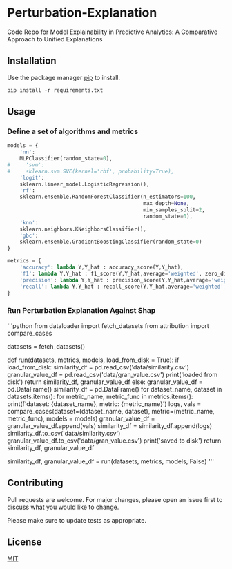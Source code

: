 # Perturbation-Explanation

Code Repo for Model Explainability in Predictive Analytics: A Comparative Approach to Unified Explanations

## Installation

Use the package manager [pip](https://pip.pypa.io/en/stable/) to install.

```python
pip install -r requirements.txt
```

## Usage

### Define a set of algorithms and metrics
```python
models = {
    'nn':
    MLPClassifier(random_state=0),
#     'svm':
#     sklearn.svm.SVC(kernel='rbf', probability=True),
    'logit':
    sklearn.linear_model.LogisticRegression(),
    'rf':
    sklearn.ensemble.RandomForestClassifier(n_estimators=100,
                                            max_depth=None,
                                            min_samples_split=2,
                                            random_state=0),
    'knn':
    sklearn.neighbors.KNeighborsClassifier(),
    'gbc':
    sklearn.ensemble.GradientBoostingClassifier(random_state=0)
}

metrics = {
    'accuracy': lambda Y,Y_hat : accuracy_score(Y,Y_hat), 
    'f1': lambda Y,Y_hat : f1_score(Y,Y_hat,average='weighted', zero_division = 0), 
    'precision': lambda Y,Y_hat : precision_score(Y,Y_hat,average='weighted', zero_division = 0), 
    'recall': lambda Y,Y_hat : recall_score(Y,Y_hat,average='weighted', zero_division = 0), 
}
```

### Run Perturbation Explanation Against Shap
'''python
from dataloader import fetch_datasets
from attribution import compare_cases

datasets = fetch_datasets()

def run(datasets, metrics, models, load_from_disk = True):
    if load_from_disk:
        similarity_df = pd.read_csv('data/similarity.csv')
        granular_value_df = pd.read_csv('data/gran_value.csv')
        print('loaded from disk')
        return similarity_df, granular_value_df
    else:
        granular_value_df = pd.DataFrame()
        similarity_df = pd.DataFrame()
        for dataset_name, dataset in datasets.items():
            for metric_name, metric_func in metrics.items():
                print(f'dataset: {dataset_name}, metric: {metric_name}')
                logs, vals = compare_cases(dataset=(dataset_name, dataset),
                                           metric=(metric_name, metric_func),
                                           models = models)
                granular_value_df = granular_value_df.append(vals)
                similarity_df = similarity_df.append(logs)
        similarity_df.to_csv('data/similarity.csv')
        granular_value_df.to_csv('data/gran_value.csv')
        print('saved to disk')
        return similarity_df, granular_value_df


similarity_df, granular_value_df = run(datasets, metrics, models, False)
'''

## Contributing
Pull requests are welcome. For major changes, please open an issue first to discuss what you would like to change.

Please make sure to update tests as appropriate.

## License
[MIT](https://choosealicense.com/licenses/mit/)